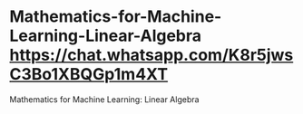 # Mathematics-for-Machine-Learning-Linear-Algebra  https://chat.whatsapp.com/K8r5jwsC3Bo1XBQGp1m4XT
Mathematics for Machine Learning: Linear Algebra
